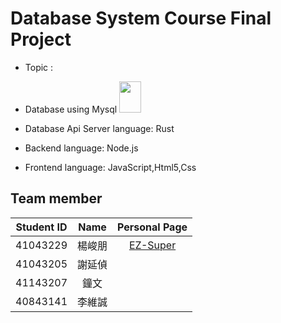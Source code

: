 # Database System Course Final Project
* Topic :
* Database using Mysql 
  <img src="https://cdn.jsdelivr.net/gh/devicons/devicon@latest/icons/mysql/mysql-original-wordmark.svg" width="35" height="50"/>
          
* Database Api Server language: Rust
* Backend language: Node.js
* Frontend language: JavaScript,Html5,Css


## Team member
|Student ID|Name|Personal Page|
|:---:|:---:|:----:|
|41043229|楊峻朋|[EZ-Super](https://github.com/EZ-Super)|
|41043205|謝延偵||
|41143207|鐘文||
|40843141|李維誠||

